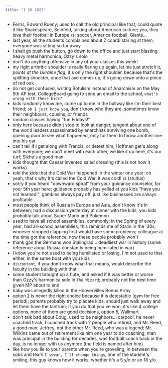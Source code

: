 ```yaml
---
title: "1 20 2023"
---
```

- Ferris, Edward Rueny; used to call the old principal like that, could quote it like Shakespeare, Seinfeld, talking about American culture; yea, they love their football in Europe \\s; soccer, America football, Giants...
- last year, all the students complained about Ziccardi staring at them; everyone was sitting so far away
- I shall go push the button, go down to the office and just start blasting heavy metal harmonica, Ozzy's solo
- don't do anything offensive in any of your classes this week!
- my right arthritic shoulder is really flaring up again, let me just stretch it, *points at the Ukraine flag*; it's only the right shoulder, because that's the splitting shoulder, once that axe comes up, it's going down onto a piece of red oak
- do not get confused, writing Botulism instead of Anarchism on the May 5th AP test, CollegeBoard going to send an email to the school, `what's wrong with these kids?`
- kids randomly know me, come up to me in the hallway like I'm their best friend; `oh I just know you`, don't know who they are, sometimes know their neighbours, cousins, or friends
- random classes having "fun Fridays!"
- only here because didn't stop to look at danger, tangent about one of the world leaders assassinated by anarchists surviving one bomb, opening door to see what happened, only for them to throw another one into his car
- can't tell if I get along with Francis, or detest him; Hoffman get's along with everyone; we don't meet with each other, we like it up here, it's our turf; Sikha's a good man
- kids thought that Caesar invented salad dressing (this is not how it works)
- told the kids that the Cold War happened in the winter one year; oh yeah, that's why it's called the Cold War, it was cold! \\s (stultus)
- sorry if you heard "downward spiral" from your guidance counselor, for your 5th year here; guidance probably has yelled at you kids "have you not learned!", gambles always pay off, just like businesses are always profitable
- most people think of Russia in Europe and Asia, don't know it's in between; had a discussion yesterday at dinner with the kids; you kids probably talk about Super Mario and Pokemon
- used to have all school assemblies, commonly; in the Spring of every year, had all-school assemblies; this reminds me of Stalin in the '30s, whoever stopped clapping first would have some problems; colleague at the time got the reference, now these people probably won't
- thank god the Germans won Stalingrad... deadliest war in history (some reference about Russia constantly being humiliated in war)
- I know you're not used to being humiliated or losing, I'm not used to that either, in the same boat with you kids
- `discontent`, if you don't know what that means, would describe the faculty in the building with that
- some student brought up a flute, and asked if it was better or worse than Ozzy's harmonica solo in `The Wizard`; probably not the best time given MP about to end
- baby was allegedly killed in the Hoovervilles Bonus Army
- option 2 is never the right choice because it is detestable (gym for free period); parents probably try to placate kids, should just walk away and let them have the tantrum; if you do that you've won; it's like 4 college options, none of them are good decisions, option 5, Wallmart
- don't talk bad about Doug, used to be neighbors... carpool; he never coached track, I coached track with 2 people who retired, and Mr. Reed, a good man; Jeffrey, not the other Mr. Reed, who was a legend; Mr. Wilkins came out of retirement like him one year to do coaching, man was principal in the building for decades, was football coach back in the day, is no longer with us anymore (the field is named after him)
- like how you lie to your parents when you're groveling, in between the sobs and tears `I swear, I'll change things`, one of the student's smiling, this guy knows how it works, whether it's a 5 y/o or an 18 y/o